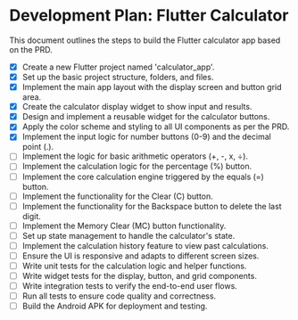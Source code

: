 # Development Plan: Flutter Calculator

This document outlines the steps to build the Flutter calculator app based on the PRD.

- [x] Create a new Flutter project named 'calculator_app'.
- [x] Set up the basic project structure, folders, and files.
- [x] Implement the main app layout with the display screen and button grid area.
- [x] Create the calculator display widget to show input and results.
- [x] Design and implement a reusable widget for the calculator buttons.
- [x] Apply the color scheme and styling to all UI components as per the PRD.
- [x] Implement the input logic for number buttons (0-9) and the decimal point (.).
- [ ] Implement the logic for basic arithmetic operators (+, -, x, ÷).
- [ ] Implement the calculation logic for the percentage (%) button.
- [ ] Implement the core calculation engine triggered by the equals (=) button.
- [ ] Implement the functionality for the Clear (C) button.
- [ ] Implement the functionality for the Backspace button to delete the last digit.
- [ ] Implement the Memory Clear (MC) button functionality.
- [ ] Set up state management to handle the calculator's state.
- [ ] Implement the calculation history feature to view past calculations.
- [ ] Ensure the UI is responsive and adapts to different screen sizes.
- [ ] Write unit tests for the calculation logic and helper functions.
- [ ] Write widget tests for the display, button, and grid components.
- [ ] Write integration tests to verify the end-to-end user flows.
- [ ] Run all tests to ensure code quality and correctness.
- [ ] Build the Android APK for deployment and testing.
